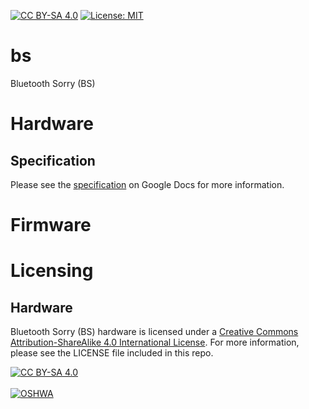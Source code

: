 [![CC BY-SA 4.0][cc-by-sa-shield]][cc-by-sa] [![License: MIT](https://img.shields.io/badge/License-MIT-yellow.svg)](https://opensource.org/licenses/MIT)

# bs
Bluetooth Sorry (BS)

# Hardware

## Specification

Please see the [specification](https://docs.google.com/document/d/1cNCA_kc3GKC5SSItixQ384-7OVhhF-bT8k4SdFTyF7Y/edit?usp=sharing) on Google Docs for more information.

# Firmware

# Licensing

## Hardware

Bluetooth Sorry (BS) hardware is licensed under a
[Creative Commons Attribution-ShareAlike 4.0 International License][cc-by-sa].  For more information, please see the LICENSE file included in this repo.

[![CC BY-SA 4.0][cc-by-sa-image]][cc-by-sa]<br><br>
[![OSHWA][open-hardware-image]][open-hardware-url]

[cc-by-sa]: http://creativecommons.org/licenses/by-sa/4.0/
[cc-by-sa-image]: https://licensebuttons.net/l/by-sa/4.0/88x31.png
[cc-by-sa-shield]: https://img.shields.io/badge/License-CC%20BY--SA%204.0-lightgrey.svg
[open-hardware-url]: https://www.oshwa.org/
[open-hardware-image]: https://i0.wp.com/www.oshwa.org/wp-content/uploads/2014/03/oshw-logo-100-px.png
